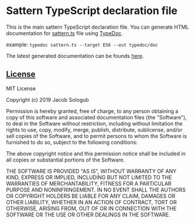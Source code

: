 Sattern TypeScript declaration file
=====

This is the main sattern TypeScript declaration file. You can generate HTML 
documentation for [sattern.ts](https://github.com/sattern/declaration/blob/master/sattern.ts) 
file using [TypeDoc](https://typedoc.org/).

example: `typedoc sattern.ts --target ES6 --out typedoc/doc`

The latest generated documentation can be founds [here](https://jacobsologub.s3.amazonaws.com/sattern/doc/modules/_sattern_.sattern.html).

[License](https://github.com/sattern/declaration/blob/master/LICENSE)
-------

MIT License

Copyright (c) 2019 Jacob Sologub

Permission is hereby granted, free of charge, to any person obtaining a copy
of this software and associated documentation files (the "Software"), to deal
in the Software without restriction, including without limitation the rights
to use, copy, modify, merge, publish, distribute, sublicense, and/or sell
copies of the Software, and to permit persons to whom the Software is
furnished to do so, subject to the following conditions:

The above copyright notice and this permission notice shall be included in all
copies or substantial portions of the Software.

THE SOFTWARE IS PROVIDED "AS IS", WITHOUT WARRANTY OF ANY KIND, EXPRESS OR
IMPLIED, INCLUDING BUT NOT LIMITED TO THE WARRANTIES OF MERCHANTABILITY,
FITNESS FOR A PARTICULAR PURPOSE AND NONINFRINGEMENT. IN NO EVENT SHALL THE
AUTHORS OR COPYRIGHT HOLDERS BE LIABLE FOR ANY CLAIM, DAMAGES OR OTHER
LIABILITY, WHETHER IN AN ACTION OF CONTRACT, TORT OR OTHERWISE, ARISING FROM,
OUT OF OR IN CONNECTION WITH THE SOFTWARE OR THE USE OR OTHER DEALINGS IN THE
SOFTWARE.
